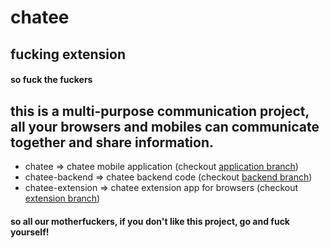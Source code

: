 # chatee

## fucking extension

#### so fuck the fuckers

## this is a multi-purpose communication project, all your browsers and mobiles can communicate together and share information.

- chatee => chatee mobile application (checkout [application branch](https://github.com/sunanda35/chatee/tree/application))
- chatee-backend => chatee backend code (checkout [backend branch](https://github.com/sunanda35/chatee/tree/backend))
- chatee-extension => chatee extension app for browsers (checkout [extension branch](https://github.com/sunanda35/chatee/tree/extension))

#### so all our motherfuckers, if you don't like this project, go and fuck yourself!
